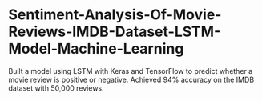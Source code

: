 # Sentiment-Analysis-Of-Movie-Reviews-IMDB-Dataset-LSTM-Model-Machine-Learning
Built a model using LSTM with Keras and TensorFlow to predict whether a movie review is positive or negative. Achieved 94% accuracy on the IMDB dataset with 50,000 reviews.

